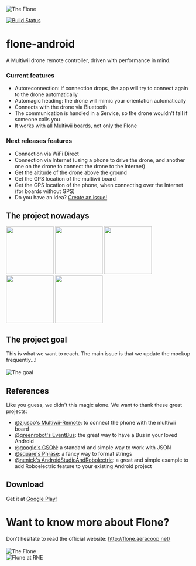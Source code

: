 ![The Flone](http://fewlaps.com/xtra/flone/flone-desert.png)<br/>

[![Build Status](https://travis-ci.org/Fewlaps/FloneRemote.svg?branch=master)](https://travis-ci.org/Fewlaps/FloneRemote)

# flone-android
A Multiwii drone remote controller, driven with performance in mind.

### Current features
- Autoreconnection: if connection drops, the app will try to connect again to the drone automatically
- Automagic heading: the drone will mimic your orientation automatically
- Connects with the drone via Bluetooth
- The communication is handled in a Service, so the drone wouldn't fall if someone calls you
- It works with all Multiwii boards, not only the Flone

### Next releases features
- Connection via WiFi Direct
- Connection via Internet (using a phone to drive the drone, and another one on the drone to connect the drone to the Internet)
- Get the altitude of the drone above the ground
- Get the GPS location of the multiwii board
- Get the GPS location of the phone, when connecting over the Internet (for boards without GPS)
- Do you have an idea? [Create an issue!](https://github.com/aeracoop/FloneRemote/issues/new) 

## The project nowadays
<img src="http://fewlaps.com/xtra/flone/app1.png" width="130">
<img src="http://fewlaps.com/xtra/flone/app2.png" width="130">
<img src="http://fewlaps.com/xtra/flone/app3.png" width="130">
<img src="http://fewlaps.com/xtra/flone/app4.png" width="130">
<img src="http://fewlaps.com/xtra/flone/app5.png" width="130">

## The project goal
This is what we want to reach. The main issue is that we update the mockup frequently...!<br/><br/>
![The goal](https://github.com/aeracoop/FloneRemote/blob/master/balsamiq/Mockup.png)

## References
Like you guess, we didn't this magic alone. We want to thank these great projects:
- [@zjusbo's Multiwii-Remote](https://github.com/zjusbo/Multiwii-Remote): to connect the phone with the multiwii board
- [@greenrobot's EventBus](https://github.com/greenrobot/EventBus): the great way to have a Bus in your loved Android
- [@google's GSON](https://github.com/google/gson): a standard and simple way to work with JSON
- [@square's Phrase](https://github.com/square/phrase): a fancy way to format strings
- [@nenick's AndroidStudioAndRobolectric](https://github.com/nenick/AndroidStudioAndRobolectric): a great and simple example to add Roboelectric feature to your existing Android project

## Download
Get it at [Google Play!](https://play.google.com/store/apps/details?id=com.fewlaps.flone) 

# Want to know more about Flone?
Don't hesitate to read the official website: http://flone.aeracoop.net/<br/><br/>
![The Flone](http://fewlaps.com/xtra/flone/flone-projecting.jpg)<br/>
![Flone at RNE](http://fewlaps.com/xtra/flone/flone-at-RNE.jpg)
